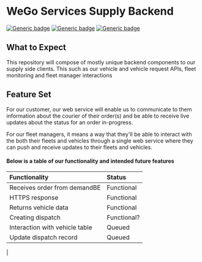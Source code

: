 # WeGo Services Supply Backend #
[![Generic badge](https://img.shields.io/badge/version-1.1.0-<COLOR>.svg)](https://shields.io/)
[![Generic badge](https://img.shields.io/badge/build-unstable-red.svg)](https://shields.io/) 
[![Generic badge](https://img.shields.io/badge/code_style-SWETeam22-teal.svg)](https://github.com/komoto415/COSC3339/blob/master/Trying%20Markdown/StyleAndDirectoryGuide.md)

## What to Expect ##
This repository will compose of mostly unique backend components to our supply side clients. This such as our vehicle
and vehicle request APIs, fleet monitoring and fleet manager interactions
 
## Feature Set ##
For our customer, our web service will enable us to communicate to them information about the courier of their order(s)
and be able to receive live updates about the status for an order in-progress. 

For our fleet managers, it means a way that they'll be able to interact with the both their fleets and vehicles through
a single web service where they can push and receive updates to their fleets and vehicles.  

#### Below is a table of our functionality and intended future features ####
|Functionality                  |Status     
|:---                           |:---
|Receives order from demandBE   |Functional
|HTTPS response                 |Functional
|Returns vehicle data           |Functional
|Creating dispatch              |Functional?
|Interaction with vehicle table |Queued
|Update dispatch record         |Queued
|